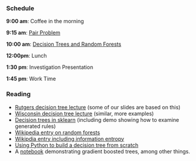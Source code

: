 ### Schedule

**9:00 am**: Coffee in the morning

**9:15 am**: [Pair Problem](pair.md)

**10:00 am**: [Decision Trees and Random Forests](Decision_Trees_Random_Forests.pdf)

**12:00pm**: Lunch

**1:30 pm**: Investigation Presentation

**1:45 pm**: Work Time


### Reading

 * [Rutgers decision tree lecture](http://www.cs.rutgers.edu/~mlittman/courses/ml04/ch3.pdf) (some of our slides are based on this)
 * [Wisconsin decision tree lecture](http://pages.cs.wisc.edu/~jerryzhu/cs540/handouts/dt.pdf) (similar, more examples)
 * [Decision trees in sklearn](http://scikit-learn.org/stable/modules/tree.html) (including demo showing how to examine generated rules)
 * [Wikipedia entry on random forests](http://en.wikipedia.org/wiki/Random_forest)
 * [Wikipdia entry including information entropy](http://en.wikipedia.org/wiki/Entropy_%28information_theory%29)
 * [Using Python to build a decision tree from scratch](http://nbviewer.ipython.org/github/gumption/Python_for_Data_Science/blob/master/4_Python_Simple_Decision_Tree.ipynb)
 * A [notebook](http://nbviewer.ipython.org/gist/rcarneva/261dd7baa4a4a2a8bf2b) demonstrating gradient boosted trees, among other things.
